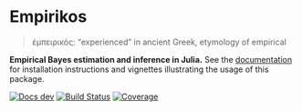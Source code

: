 # Empirikos

> ἐμπειρικός: “experienced” in ancient Greek, etymology of empirical


**Empirical Bayes estimation and inference in Julia.** See the [documentation](https://nignatiadis.github.io/Empirikos.jl/dev/) for installation instructions and vignettes illustrating the usage of this package.

[![Docs dev](https://img.shields.io/badge/docs-dev-blue.svg)](https://nignatiadis.github.io/Empirikos.jl/dev/)
[![Build Status](https://github.com/nignatiadis/Empirikos.jl/workflows/CI/badge.svg)](https://github.com/nignatiadis/Empirikos.jl/actions)
[![Coverage](https://codecov.io/gh/nignatiadis/Empirikos.jl/branch/master/graph/badge.svg)](https://codecov.io/gh/nignatiadis/Empirikos.jl)
